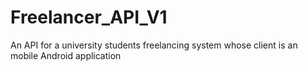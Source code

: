 # Freelancer_API_V1
An API for a university students freelancing system whose client is an mobile Android application
